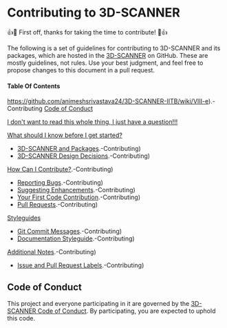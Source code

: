# Contributing to 3D-SCANNER

:+1::tada: First off, thanks for taking the time to contribute! :tada::+1:

The following is a set of guidelines for contributing to 3D-SCANNER and its packages, which are hosted in the [3D-SCANNER](https://github.com/animeshsrivastava24/3D-SCANNER-IITB) on GitHub. These are mostly guidelines, not rules. Use your best judgment, and feel free to propose changes to this document in a pull request.
#### Table Of Contents
https://github.com/animeshsrivastava24/3D-SCANNER-IITB/wiki/VIII-e).-Contributing
[Code of Conduct](#code-of-conduct)

[I don't want to read this whole thing, I just have a question!!!](#i-dont-want-to-read-this-whole-thing-i-just-have-a-question)

[What should I know before I get started?](#what-should-i-know-before-i-get-started)
  * [3D-SCANNER and Packages](https://github.com/animeshsrivastava24/3D-SCANNER-IITB/wiki/VIII-e).-Contributing)
  * [3D-SCANNER Design Decisions](https://github.com/animeshsrivastava24/3D-SCANNER-IITB/wiki/VIII-e).-Contributing)

[How Can I Contribute?](https://github.com/animeshsrivastava24/3D-SCANNER-IITB/wiki/VIII-e).-Contributing)
  * [Reporting Bugs](https://github.com/animeshsrivastava24/3D-SCANNER-IITB/wiki/VIII-e).-Contributing)
  * [Suggesting Enhancements](https://github.com/animeshsrivastava24/3D-SCANNER-IITB/wiki/VIII-e).-Contributing)
  * [Your First Code Contribution](https://github.com/animeshsrivastava24/3D-SCANNER-IITB/wiki/VIII-e).-Contributing)
  * [Pull Requests](https://github.com/animeshsrivastava24/3D-SCANNER-IITB/wiki/VIII-e).-Contributing)

[Styleguides](#styleguides)
  * [Git Commit Messages](https://github.com/animeshsrivastava24/3D-SCANNER-IITB/wiki/VIII-e).-Contributing)
  * [Documentation Styleguide](https://github.com/animeshsrivastava24/3D-SCANNER-IITB/wiki/VIII-e).-Contributing)

[Additional Notes](https://github.com/animeshsrivastava24/3D-SCANNER-IITB/wiki/VIII-e).-Contributing)
  * [Issue and Pull Request Labels](https://github.com/animeshsrivastava24/3D-SCANNER-IITB/wiki/VIII-e).-Contributing)
## Code of Conduct

This project and everyone participating in it are governed by the [3D-SCANNER Code of Conduct](CODE_OF_CONDUCT.md). By participating, you are expected to uphold this code.
